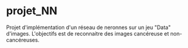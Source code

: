 # projet_NN
Projet d'implémentation d'un réseau de neronnes sur un jeu "Data" d'images. L'objectifs est de reconnaitre des images cancéreuse et non-cancéreuses. 
